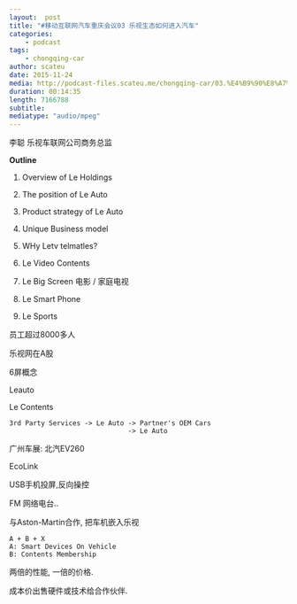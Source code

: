 ```yaml
---
layout:  post
title: "#移动互联网汽车重庆会议03 乐视生态如何进入汽车"
categories:
    - podcast
tags:
    - chongqing-car
author: scateu
date: 2015-11-24
media: http://podcast-files.scateu.me/chongqing-car/03.%E4%B9%90%E8%A7%86%E7%94%9F%E6%80%81%E5%A6%82%E4%BD%95%E8%BF%9B%E5%85%A5%E6%B1%BD%E8%BD%A6.m4a
duration: 00:14:35
length: 7166788
subtitle: 
mediatype: "audio/mpeg"
---
```


李聪 乐视车联网公司商务总监


**Outline**

1. Overview of Le Holdings
2. The position of Le Auto
3. Product strategy of Le Auto
4. Unique Business model
5. WHy Letv telmatles?


1. Le Video Contents 
2. Le Big Screen  电影 / 家庭电视
3. Le Smart Phone
5. Le Sports

员工超过8000多人

乐视网在A股


6屏概念

Leauto 

Le Contents

    3rd Party Services -> Le Auto -> Partner's OEM Cars 
                                  -> Le Auto

广州车展: 北汽EV260

EcoLink

USB手机投屏,反向操控

FM 网络电台..


与Aston-Martin合作, 把车机嵌入乐视

    A + B + X
    A: Smart Devices On Vehicle
    B: Contents Membership

两倍的性能, 一倍的价格.

成本价出售硬件或技术给合作伙伴.


